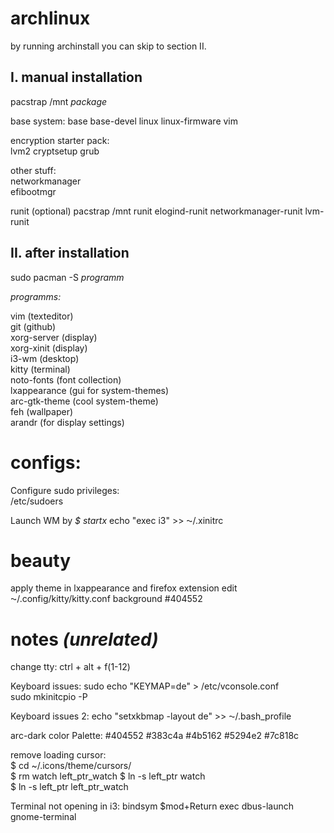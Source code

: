 # archlinux
by running archinstall you can skip to section II.


## I. manual installation

pacstrap /mnt *package*  
  
base system:
base base-devel linux linux-firmware vim  

encryption starter pack:   
lvm2 cryptsetup grub  

other stuff:  
networkmanager  
efibootmgr   

runit (optional) 
pacstrap /mnt runit elogind-runit networkmanager-runit lvm-runit   




## II. after installation
sudo pacman -S *programm*

*programms:*  

vim (texteditor)   
git (github)    
xorg-server (display)  
xorg-xinit (display)   
i3-wm (desktop)   
kitty (terminal)   
noto-fonts (font collection)   
lxappearance (gui for system-themes)   
arc-gtk-theme (cool system-theme)  
feh (wallpaper)  
arandr (for display settings)  
  
  
# configs:

Configure sudo privileges:  
/etc/sudoers

Launch WM by *$ startx*
echo "exec i3" >> ⁓/.xinitrc   
 
# beauty
apply theme in lxappearance and firefox extension
edit ⁓/.config/kitty/kitty.conf
background #404552

# notes *(unrelated)*
change tty:
ctrl + alt + f(1-12)  

Keyboard issues:
sudo echo "KEYMAP=de" > /etc/vconsole.conf  
sudo mkinitcpio -P  

Keyboard issues 2:
echo "setxkbmap -layout de" >> ⁓/.bash_profile

arc-dark color Palette:
#404552
#383c4a
#4b5162
#5294e2
#7c818c

remove loading cursor:  
$ cd ~/.icons/theme/cursors/  
$ rm watch left_ptr_watch
$ ln -s left_ptr watch  
$ ln -s left_ptr left_ptr_watch

Terminal not opening in i3:
bindsym $mod+Return exec dbus-launch gnome-terminal


